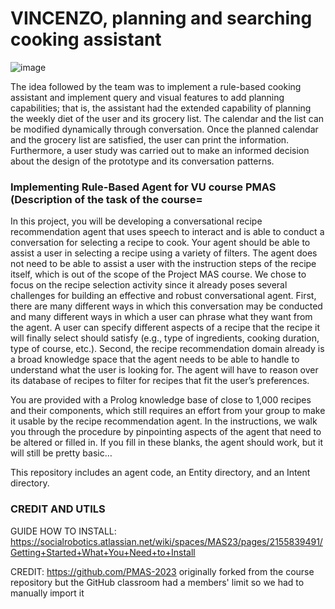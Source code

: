 # VINCENZO, planning and searching cooking assistant



![image](https://user-images.githubusercontent.com/91637040/224562243-6017cdc2-53d3-48bb-9a58-b34ab52edc14.png)

The idea followed by the team was to implement a rule-based cooking assistant and implement query and visual features to add planning capabilities; that is, the assistant had the extended capability of planning the weekly diet of the user and its grocery list. The calendar and the list can be modified dynamically through conversation. Once the planned calendar and the grocery list are satisfied, the user can print the information. Furthermore, a user study was carried out to make an informed decision about the design of the prototype and its conversation patterns. 



### Implementing Rule-Based Agent for VU course PMAS (Description of the task of the course=

In this project, you will be developing a conversational recipe recommendation agent that uses speech to interact and is able to conduct a conversation for selecting a recipe to cook.  Your agent should be able to assist a user in selecting a recipe using a variety of filters. The agent does not need to be able to assist a user with the instruction steps of the recipe itself, which is out of the scope of the Project MAS course. We chose to focus on the recipe selection activity since it already poses several challenges for building an effective and robust conversational agent. First, there are many different ways in which this conversation may be conducted and many different ways in which a user can phrase what they want from the agent. A user can specify different aspects of a recipe that the recipe it will finally select should satisfy (e.g., type of ingredients, cooking duration, type of course, etc.). Second, the recipe recommendation domain already is a broad knowledge space that the agent needs to be able to handle to understand what the user is looking for. The agent will have to reason over its database of recipes to filter for recipes that fit the user’s preferences.

You are provided with a Prolog knowledge base of close to 1,000 recipes and their components, which still requires an effort from your group to make it usable by the recipe recommendation agent. In the instructions, we walk you through the procedure by pinpointing aspects of the agent that need to be altered or filled in. If you fill in these blanks, the agent should work, but it will still be pretty basic… 

This repository includes an agent code, an Entity directory, and an Intent directory.

### CREDIT AND UTILS

GUIDE HOW TO INSTALL: https://socialrobotics.atlassian.net/wiki/spaces/MAS23/pages/2155839491/Getting+Started+What+You+Need+to+Install

CREDIT: https://github.com/PMAS-2023 originally forked from the course repository but the GitHub classroom had a members' limit so we had to manually import it

